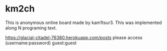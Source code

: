 # km2ch
This is anonymous online board made by kam1tsur3.
This was implemented along N programing text.

https://glacial-citadel-76380.herokuapp.com/posts
please access (username:password) guest:guest
